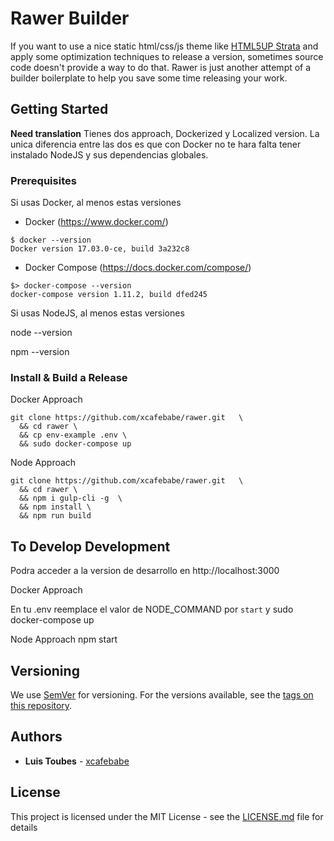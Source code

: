 # Rawer Builder

If you want to use a nice static html/css/js theme like [HTML5UP Strata](https://html5up.net/strata) and apply some optimization techniques to release a version, sometimes source code doesn't provide a way to do that. Rawer is just another attempt of a builder boilerplate to help you save some time releasing your work.

## Getting Started

**Need translation**
Tienes dos approach, Dockerized y Localized version. La unica diferencia entre las dos es que con Docker no te hara falta tener instalado NodeJS y sus dependencias globales.

### Prerequisites

Si usas Docker, al menos estas versiones

* Docker (https://www.docker.com/)

```
$ docker --version
Docker version 17.03.0-ce, build 3a232c8
```

* Docker Compose (https://docs.docker.com/compose/)

```
$> docker-compose --version
docker-compose version 1.11.2, build dfed245
```

Si usas NodeJS, al menos estas versiones

node --version

npm --version

### Install & Build a Release 

Docker Approach
```
git clone https://github.com/xcafebabe/rawer.git   \
  && cd rawer \
  && cp env-example .env \
  && sudo docker-compose up
```

Node Approach
```
git clone https://github.com/xcafebabe/rawer.git   \
  && cd rawer \
  && npm i gulp-cli -g  \
  && npm install \
  && npm run build
```

## To Develop Development

Podra acceder a la version de desarrollo en http://localhost:3000

Docker Approach

En tu .env reemplace el valor de NODE_COMMAND por `start` y sudo docker-compose up


Node Approach
npm start



## Versioning

We use [SemVer](http://semver.org/) for versioning. For the versions available, see the [tags on this repository](https://gitlab.com/xcafebabe/xcafebabe.gitlab.io/tags).

## Authors

* **Luis Toubes** - [xcafebabe](https://gitlab.com/xcafebabe)

## License

This project is licensed under the MIT License - see the [LICENSE.md](LICENSE.md) file for details
